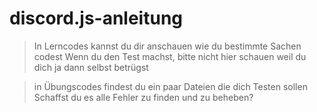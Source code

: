# discord.js-anleitung

> In Lerncodes kannst du dir anschauen wie du bestimmte Sachen codest
> Wenn du den Test machst, bitte nicht hier schauen weil du dich ja
> dann selbst betrügst

> in Übungscodes findest du ein paar Dateien die dich Testen sollen
> Schaffst du es alle Fehler zu finden und zu beheben?
